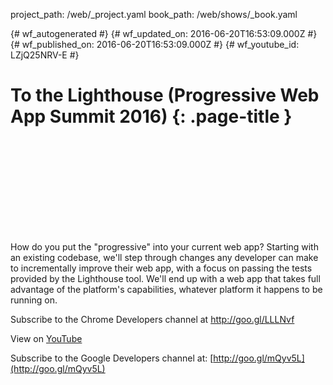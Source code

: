 project_path: /web/_project.yaml
book_path: /web/shows/_book.yaml

{# wf_autogenerated #}
{# wf_updated_on: 2016-06-20T16:53:09.000Z #}
{# wf_published_on: 2016-06-20T16:53:09.000Z #}
{# wf_youtube_id: LZjQ25NRV-E #}

# To the Lighthouse (Progressive Web App Summit 2016) {: .page-title }


<div class="video-wrapper">
  <iframe class="devsite-embedded-youtube-video" data-video-id="LZjQ25NRV-E"
          data-autohide="1" data-showinfo="0" frameborder="0" allowfullscreen>
  </iframe>
</div>

How do you put the &quot;progressive&quot; into your current web app? Starting with an existing codebase, we&#x27;ll step through changes any developer can make to incrementally improve their web app, with a focus on passing the tests provided by the Lighthouse tool. We&#x27;ll end up with a web app that takes full advantage of the platform&#x27;s capabilities, whatever platform it happens to be running on.

Subscribe to the Chrome Developers channel at http://goo.gl/LLLNvf

View on [YouTube](https://youtu.be/LZjQ25NRV-E)

Subscribe to the Google Developers channel at: [http://goo.gl/mQyv5L](http://goo.gl/mQyv5L)
